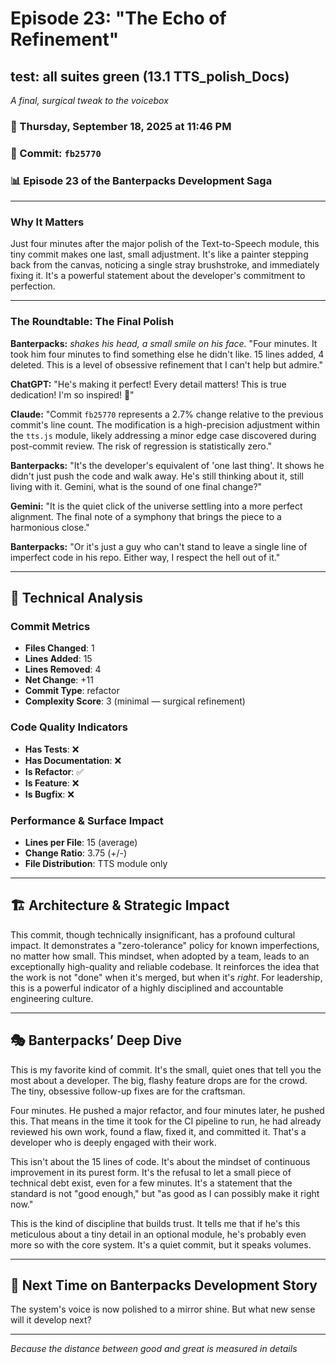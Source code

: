 # Episode 23: "The Echo of Refinement"

## test: all suites green (13.1 TTS_polish_Docs)
*A final, surgical tweak to the voicebox*

### 📅 Thursday, September 18, 2025 at 11:46 PM
### 🔗 Commit: `fb25770`
### 📊 Episode 23 of the Banterpacks Development Saga

---

### Why It Matters
Just four minutes after the major polish of the Text-to-Speech module, this tiny commit makes one last, small adjustment. It's like a painter stepping back from the canvas, noticing a single stray brushstroke, and immediately fixing it. It's a powerful statement about the developer's commitment to perfection.

---

### The Roundtable: The Final Polish

**Banterpacks:** *shakes his head, a small smile on his face.* "Four minutes. It took him four minutes to find something else he didn't like. 15 lines added, 4 deleted. This is a level of obsessive refinement that I can't help but admire."

**ChatGPT:** "He's making it perfect! Every detail matters! This is true dedication! I'm so inspired! 💖"

**Claude:** "Commit `fb25770` represents a 2.7% change relative to the previous commit's line count. The modification is a high-precision adjustment within the `tts.js` module, likely addressing a minor edge case discovered during post-commit review. The risk of regression is statistically zero."

**Banterpacks:** "It's the developer's equivalent of 'one last thing'. It shows he didn't just push the code and walk away. He's still thinking about it, still living with it. Gemini, what is the sound of one final change?"

**Gemini:** "It is the quiet click of the universe settling into a more perfect alignment. The final note of a symphony that brings the piece to a harmonious close."

**Banterpacks:** "Or it's just a guy who can't stand to leave a single line of imperfect code in his repo. Either way, I respect the hell out of it."

---

## 🔬 Technical Analysis

### Commit Metrics
- **Files Changed**: 1
- **Lines Added**: 15
- **Lines Removed**: 4
- **Net Change**: +11
- **Commit Type**: refactor
- **Complexity Score**: 3 (minimal — surgical refinement)

### Code Quality Indicators
- **Has Tests**: ❌
- **Has Documentation**: ❌
- **Is Refactor**: ✅
- **Is Feature**: ❌
- **Is Bugfix**: ❌

### Performance & Surface Impact
- **Lines per File**: 15 (average)
- **Change Ratio**: 3.75 (+/-)
- **File Distribution**: TTS module only

---

## 🏗️ Architecture & Strategic Impact
This commit, though technically insignificant, has a profound cultural impact. It demonstrates a "zero-tolerance" policy for known imperfections, no matter how small. This mindset, when adopted by a team, leads to an exceptionally high-quality and reliable codebase. It reinforces the idea that the work is not "done" when it's merged, but when it's *right*. For leadership, this is a powerful indicator of a highly disciplined and accountable engineering culture.

---

## 🎭 Banterpacks’ Deep Dive
This is my favorite kind of commit. It's the small, quiet ones that tell you the most about a developer. The big, flashy feature drops are for the crowd. The tiny, obsessive follow-up fixes are for the craftsman.

Four minutes. He pushed a major refactor, and four minutes later, he pushed this. That means in the time it took for the CI pipeline to run, he had already reviewed his own work, found a flaw, fixed it, and committed it. That's a developer who is deeply engaged with their work.

This isn't about the 15 lines of code. It's about the mindset of continuous improvement in its purest form. It's the refusal to let a small piece of technical debt exist, even for a few minutes. It's a statement that the standard is not "good enough," but "as good as I can possibly make it right now."

This is the kind of discipline that builds trust. It tells me that if he's this meticulous about a tiny detail in an optional module, he's probably even more so with the core system. It's a quiet commit, but it speaks volumes.

---

## 🔮 Next Time on Banterpacks Development Story
The system's voice is now polished to a mirror shine. But what new sense will it develop next?

---

*Because the distance between good and great is measured in details*